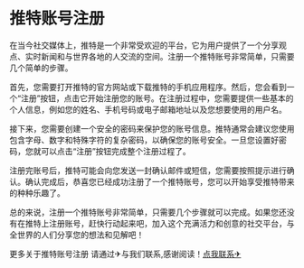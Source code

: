 # 推特账号注册

在当今社交媒体上，推特是一个非常受欢迎的平台，它为用户提供了一个分享观点、实时新闻和与世界各地的人交流的空间。注册一个推特账号非常简单，只需要几个简单的步骤。

首先，您需要打开推特的官方网站或下载推特的手机应用程序。然后，您会看到一个“注册”按钮，点击它开始注册您的账号。在注册过程中，您需要提供一些基本的个人信息，例如您的姓名、手机号码或电子邮箱地址以及您想要使用的用户名。

接下来，您需要创建一个安全的密码来保护您的账号信息。推特通常会建议您使用包含字母、数字和特殊字符的复杂密码，以确保您的账号安全。一旦您设置好密码，您就可以点击“注册”按钮完成整个注册过程了。

注册完账号后，推特可能会向您发送一封确认邮件或短信，您需要按照提示进行确认。确认完成后，恭喜您已经成功注册了一个推特账号，您可以开始享受推特带来的种种乐趣了。

总的来说，注册一个推特账号非常简单，只需要几个步骤就可以完成。如果您还没有在推特上注册账号，赶快行动起来吧，加入这个充满活力和创意的社交平台，与全世界的人们分享您的想法和见解吧！

更多关于推特账号注册 请通过✈与我们联系,感谢阅读！[点我联系✈](https://chat.k02.cc)